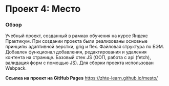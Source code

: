 # Проект 4: Место

### Обзор
Учебный проект, созданный в рамках обучения на курсе Яндекс Практикум.
При создании проекта были реализованы основные принципы адаптивной верстки, grig и flex.
Файловая структура по БЭМ.
Добавлен функционал добавления, редактирования и удаления контента на странице. Базовый стек JS (ООП, работа с api (fetch), валидация форм с помощью JS).
Для сборки проекта использован Webpack.

**Ссылка на проект на GitHub Pages**
https://zhte-learn.github.io/mesto/